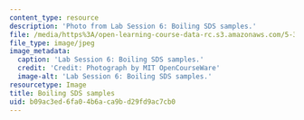 ```yaml
---
content_type: resource
description: 'Photo from Lab Session 6: Boiling SDS samples.'
file: /media/https%3A/open-learning-course-data-rc.s3.amazonaws.com/5-36-biochemistry-laboratory-spring-2009/b09ac3ed6fa04b6aca9bd29fd9ac7cb0_Lab6_4.jpg
file_type: image/jpeg
image_metadata:
  caption: 'Lab Session 6: Boiling SDS samples.'
  credit: 'Credit: Photograph by MIT OpenCourseWare'
  image-alt: 'Lab Session 6: Boiling SDS samples.'
resourcetype: Image
title: Boiling SDS samples
uid: b09ac3ed-6fa0-4b6a-ca9b-d29fd9ac7cb0
---
```

